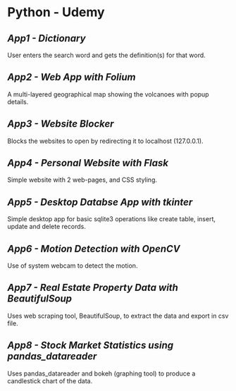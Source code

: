 # **Python - Udemy**

## *App1 - Dictionary*
User enters the search word and gets the definition(s) for that word.  


## *App2 - Web App with Folium*
A multi-layered geographical map showing the volcanoes with popup details.  


## *App3 - Website Blocker*
Blocks the websites to open by redirecting it to localhost (127.0.0.1).


## *App4 - Personal Website with Flask*
Simple website with 2 web-pages, and CSS styling.

## *App5 - Desktop Databse App with tkinter*
Simple desktop app for basic sqlite3 operations like create table, insert, update and delete records.

## *App6 - Motion Detection with OpenCV*
Use of system webcam to detect the motion.

## *App7 - Real Estate Property Data with BeautifulSoup*
Uses web scraping tool, BeautifulSoup, to extract the data and export in csv file.

## *App8 - Stock Market Statistics using pandas_datareader*
Uses pandas_datareader and bokeh (graphing tool) to produce a candlestick chart of the data.
